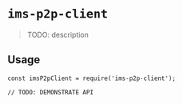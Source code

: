 # `ims-p2p-client`

> TODO: description

## Usage

```
const imsP2pClient = require('ims-p2p-client');

// TODO: DEMONSTRATE API
```
